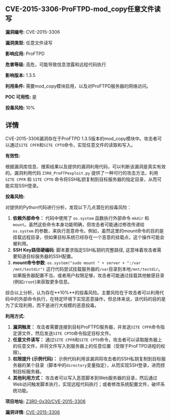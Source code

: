 ## CVE-2015-3306-ProFTPD-mod_copy任意文件读写

**漏洞编号:** CVE-2015-3306

**漏洞类型:** 任意文件读写

**影响应用:** ProFTPD

**危害等级:** 高危，可能导致信息泄露和远程代码执行

**影响版本:** 1.3.5

**利用条件:** 需要mod_copy模块启用，以及对ProFTPD服务器的网络访问。

**POC 可用性:** 是

**投毒风险:** 10%

## 详情

CVE-2015-3306漏洞存在于ProFTPD 1.3.5版本的mod_copy模块中。攻击者可以通过`SITE CPFR`和`SITE CPTO`命令，实现任意文件的读取和写入。 

**有效性:**

根据漏洞库信息、搜索结果以及提供的漏洞利用代码，可以判断该漏洞是真实有效的。漏洞利用代码 `Z3R0_ProFTPexploit.py` 提供了一种可行的攻击方法，利用 `SITE CPFR` 和 `SITE CPTO` 命令将SSH私钥复制到目标服务器的指定目录，从而可能实现SSH登录。

**投毒风险:**

对提供的Python代码进行分析，发现以下几点潜在的投毒风险：

1.  **依赖外部命令：** 代码中使用了 `os.system` 函数执行外部命令 `mkdir` 和 `mount`。虽然这些命令本身功能明确，但攻击者可能通过修改传递给 `os.system` 的参数，来执行恶意命令。例如，虽然这里的mount命令的目的是挂载远程目录，但如果目标系统已经存在一个恶意的挂载点，这个操作可能会被利用。
2. **SSH Key路径硬编码**: 脚本要求指定SSH私钥的完整路径, 这意味着攻击者需要知道目标服务器的SSH配置。
3. **mount命令参数**: `os.system("sudo mount " + server + ":/var /mnt/testdir")`  这行代码尝试挂载服务器的`/var`目录到本地`/mnt/testdir`。如果服务器配置不当，或者用户权限足够，攻击者可能通过挂载其他敏感目录(例如`/root`)来获取更多信息。

综合以上分析，认为存在**10%**的投毒风险。主要风险在于攻击者可以利用代码中的外部命令执行，在特定环境下实现恶意操作，但总体来说，该代码的目的是为了实现利用，而不是进行大规模的恶意投毒。

**利用方式:**

1.  **漏洞触发：** 攻击者需要连接到目标ProFTPD服务器，并发送`SITE CPFR`命令指定源文件，然后发送`SITE CPTO`命令指定目标文件。
2.  **任意文件读写：** 通过`SITE CPFR`和`SITE CPTO`命令，攻击者可以读取服务器上的任意文件，并将文件写入到服务器上的任意位置（受限于ProFTPD进程的权限）。
3.  **权限提升 (示例代码)：** 示例代码利用该漏洞将攻击者的SSH私钥复制到目标服务器的某个目录（脚本中的`directory`变量指定），从而实现SSH登录，进而控制目标服务器。
4.  **其他利用方式：** 攻击者可以写入恶意脚本到Web服务器的目录，然后通过Web访问触发脚本执行，实现远程代码执行；或者修改系统配置文件，破坏系统功能。


**项目地址:** [Z3R0-0x30/CVE-2015-3306](https://github.com/Z3R0-0x30/CVE-2015-3306)

**漏洞详情:** [CVE-2015-3306](https://nvd.nist.gov/vuln/detail/CVE-2015-3306)